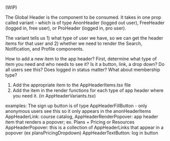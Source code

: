 (WIP)

The Global Header is the component to be consumed. It takes in one prop called variant - which is of type
AnonHeader (logged out user), FreeHeader (logged in, free user), or ProHeader (logged in, pro user).

The variant tells us 1) what type of user we have, so we can get the header items for that user and 2) whether we need to render the Search, Notification, and Profile components.


How to add a new item to the app header?
First, determine what type of item you need and who needs to see it? Is it a button, link, a drop down? Do all users see this? Does logged in status matter? What about membership type?

1) Add the appropriate item to the AppHeaderItems.tsx file
2) Add the item in the render functions for each type of app header where you need it. (in AppHeaderVariants.tsx)

examples:
The sign up button is of type AppHeaderFillButton - only anonymous users see this so it only appears in the anonHeaderItems
AppHeaderLink: course catalog,
AppHeaderRenderPopover: app header item that renders a popover; ex. Plans + Pricing or Resources
AppHeaderPopover: this is a collection of AppHeaderLinks that appear in a popover (ex plansPricingDropdown)
AppHeaderTextButton: log in button
